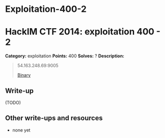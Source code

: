 # Exploitation-400-2
# HackIM CTF 2014: exploitation 400 - 2

**Category:** exploitation
**Points:** 400
**Solves:** ?
**Description:**

> 54.163.248.69:9005
>
>	[Binary](mixme.tar.gz)

## Write-up

(TODO)

## Other write-ups and resources

* none yet
